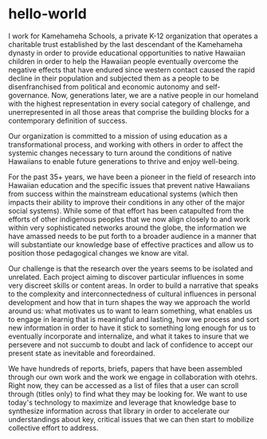 # hello-world
I work for Kamehameha Schools, a private K-12 organization that operates a charitable trust established by the last descendant of the Kamehameha dynasty in order to provide educational opportunities to native Hawaiian children in order to help the Hawaiian people eventually overcome the negative effects that have endured since western contact caused the rapid decline in their population and subjected them as a people to be disenfranchised from political and economic autonomy and self-governance.  Now, generations later, we are a native people in our homeland with the highest representation in every social category of challenge, and unerrepresented in all those areas that comprise the building blocks for a contemporary definition of success.

Our organization is committed to a mission of using education as a transformational process, and working with others in order to affect the systemic changes necessary to turn around the conditions of native Hawaiians to enable future generations to thrive and enjoy well-being.

For the past 35+ years, we have been a pioneer in the field of research into Hawaiian education and the specific issues that prevent native Hawaiians from success within the mainstream educational systems (which then impacts their ability to improve their conditions in any other of the major social systems).  While some of that effort has been catapulted from the efforts of other indigenous peoples that we now align closely to and work within very sophisticated networks around the globe, the information we have amassed needs to be put forth to a broader audience in a manner that will substantiate our knowledge base of effective practices and allow us to position those pedagogical changes we know are vital.  

Our challenge is that the research over the years seems to be isolated and unrelated.  Each project aiming to discover particular influences in some very discreet skills or content areas.  In order to build a narrative that speaks to the complexity and interconnectedness of cultural influences in personal development and how that in turn shapes the way we approach the world around us: what motivates us to want to learn something, what enables us to engage in learnig that is meaningful and lasting, how we process and sort new information in order to have it stick to something long enough for us to eventually incorporate and internalize, and what it takes to insure that we persevere and not succumb to doubt and lack of confidence to accept our present state as inevitable and foreordained.

We have hundreds of reports, briefs, papers that have been assembled through our own work and the work we engage in collaboration with otehrs. Right now, they can be accessed as a list of files that a user can scroll through (titles only) to find what they may be looking for.  We want to use today's technology to maximize and leverage that knowledge base to synthesize information across that library in order to accelerate our understandings about key, critical issues that we can then start to mobilize collective effort to address.
